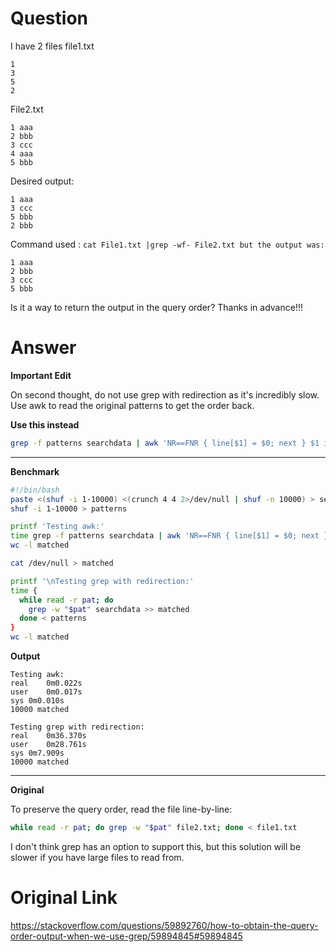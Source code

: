# Question
I have 2 files file1.txt
```
1
3
5
2
```
File2.txt
```
1 aaa
2 bbb
3 ccc
4 aaa
5 bbb
```
Desired output:
```
1 aaa
3 ccc
5 bbb
2 bbb
```
Command used : `cat File1.txt |grep -wf- File2.txt but the output was:`
```
1 aaa
2 bbb
3 ccc
5 bbb
```
Is it a way to return the output in the query order? Thanks in advance!!!

# Answer
**Important Edit**

On second thought, do not use grep with redirection as it's incredibly slow. Use awk to read the original patterns to get the order back.

**Use this instead**

```bash
grep -f patterns searchdata | awk 'NR==FNR { line[$1] = $0; next } $1 in line { print line[$1] }' - patterns > matched
```

----------


**Benchmark**
```bash
#!/bin/bash
paste <(shuf -i 1-10000) <(crunch 4 4 2>/dev/null | shuf -n 10000) > searchdata
shuf -i 1-10000 > patterns

printf 'Testing awk:'
time grep -f patterns searchdata | awk 'NR==FNR { line[$1] = $0; next } $1 in line { print line[$1] }' - patterns > matched
wc -l matched

cat /dev/null > matched

printf '\nTesting grep with redirection:'
time {
  while read -r pat; do
    grep -w "$pat" searchdata >> matched
  done < patterns
}
wc -l matched
```

**Output**
```
Testing awk:
real	0m0.022s
user	0m0.017s
sys	0m0.010s
10000 matched

Testing grep with redirection:
real	0m36.370s
user	0m28.761s
sys	0m7.909s
10000 matched
```
----------

**Original**

To preserve the query order, read the file line-by-line:

```bash
while read -r pat; do grep -w "$pat" file2.txt; done < file1.txt
```

I don't think grep has an option to support this, but this solution will be slower if you have large files to read from.

# Original Link
https://stackoverflow.com/questions/59892760/how-to-obtain-the-query-order-output-when-we-use-grep/59894845#59894845
